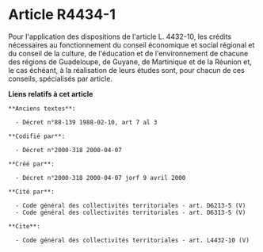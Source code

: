 # Article R4434-1

Pour l'application des dispositions de l'article L. 4432-10, les crédits nécessaires au fonctionnement du conseil économique
et social régional et du conseil de la culture, de l'éducation et de l'environnement de chacune des régions de Guadeloupe, de
Guyane, de Martinique et de la Réunion et, le cas échéant, à la réalisation de leurs études sont, pour chacun de ces
conseils, spécialisés par article.

**Liens relatifs à cet article**

	**Anciens textes**:

	  - Décret n°88-139 1988-02-10, art 7 al 3

	**Codifié par**:

	  - Décret n°2000-318 2000-04-07

	**Créé par**:

	  - Décret n°2000-318 2000-04-07 jorf 9 avril 2000

	**Cité par**:

	  - Code général des collectivités territoriales - art. D6213-5 (V)
	  - Code général des collectivités territoriales - art. D6313-5 (V)

	**Cite**:

	  - Code général des collectivités territoriales - art. L4432-10 (V)
